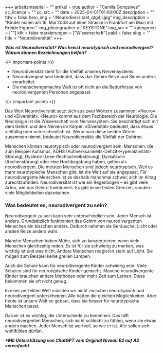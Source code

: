+++
arbeitsmaterial = ""
artikel = true
author = "Camila Gonçalves"
cc_licence = ""
cc_src = ""
date = 2025-04-01T01:00:00Z
description = ""
fdw = false
hero_img = "/Neurodiversitaet_qtg4jl.jpg"
img_description = "Kinder malen am 16. Mai 2008 auf einer Strasse in Frankfurt am Main mit Kreide Figuren."
img_photographer = "KEYSTONE"
img_src = ""
kategorien = [""]
kfk = false
markierungen = ["Wissenschaft"]
paid = false
slug = ""
title = "Neurodiversität"
+++

**_Was ist Neurodiversität? Was heisst neurotypisch und neurodivergent? Warum können Bezeichnungen helfen?_**

{{< important-points >}}

<ul>

<li>Neurodiversität steht für die Vielfalt unseres Nervensystems.</li>

<li>Neurodivergent sein bedeutet, dass das Gehirn Reize und Sinne anders verarbeitet.</li>

<li>Die menschengemachte Welt ist oft nicht an die Bedürfnisse von neurodivergenten Personen angepasst.</li>

</ul>

{{< /important-points >}}

Das Wort Neurodiversität setzt sich aus zwei Wörtern zusammen: «Neuro» und «Diversität». «Neuro» kommt aus dem Fachbereich der Neurologie. Die Neurologie ist die Wissenschaft vom Nervensystem. Sie beschäftigt sich mit dem Gehirn und den Nerven im Körper. «Diversität» bedeutet, dass etwas vielfältig oder unterschiedlich ist. Wenn man diese beiden Wörter zusammen nimmt, bedeutet Neurodiversität: die Vielfalt der Gehirne.

Menschen können neurotypisch oder neurodivergent sein. Menschen, die zum Beispiel Autismus, ADHS (Aufmerksamkeits-Defizit-Hyperaktivitäts-Störung), Dyslexie (Lese-Rechtschreibstörung), Dyskalkulie (Rechenstörung) oder eine Hochbegabung haben, gelten als neurodivergent. Die meisten Menschen sind jedoch neurotypisch. Weil es mehr neurotypische Menschen gibt, ist die Welt auf sie angepasst. Für neurodivergente Menschen ist es deshalb manchmal schwer, sich im Alltag zurechtzufinden. Neurodiversität ist wie ein Regenbogen – es gibt viele Arten, wie das Gehirn funktioniert. Es gibt keine festen Grenzen, sondern viele Möglichkeiten dazwischen.
 
### Was bedeutet es, neurodivergent zu sein?

Neurodivergent zu sein kann sehr unterschiedlich sein. Jeder Mensch ist anders. Grundsätzlich funktioniert das Gehirn von neurodivergenten Menschen ein bisschen anders. Dadurch nehmen sie Geräusche, Licht oder andere Reize anders wahr.

Manche Menschen haben Mühe, sich zu konzentrieren, wenn viele Menschen gleichzeitig reden. Es ist für sie schwierig zu merken, was wichtig ist und was nicht. Andere Menschen reagieren stark auf Licht. Sie mögen zum Beispiel keine grellen Lampen.

Auch die Schule kann für neurodivergente Kinder schwierig sein. Viele Schulen sind für neurotypische Kinder gemacht. Manche neurodivergente Kinder brauchen andere Methoden oder mehr Zeit zum Lernen. Diese bekommen sie oft nicht genug.

In einer perfekten Welt müssten wir nicht zwischen neurotypisch und neurodivergent unterscheiden. Alle hätten die gleichen Möglichkeiten. Aber heute ist unsere Welt so gebaut, dass sie besser für neurotypische Menschen passt.

Darum ist es wichtig, die Unterschiede zu benennen. Das hilft neurodivergenten Menschen, sich nicht schlecht zu fühlen, wenn sie etwas anders machen. Jeder Mensch ist wertvoll, so wie er ist. Alle sollen sich wohlfühlen dürfen.

**_\*Mit Unterstützung von ChatGPT vom Original Niveau B2 auf A2 vereinfacht._**
